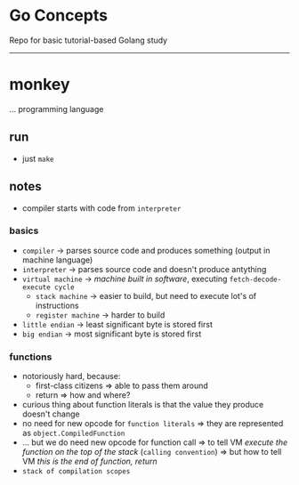 # Go Concepts
Repo for basic tutorial-based Golang study  

---

# monkey
... programming language

## run
* just `make`

## notes
* compiler starts with code from `interpreter`

### basics
* `compiler` -> parses source code and produces something (output in machine language)
* `interpreter` -> parses source code and doesn't produce antything
* `virtual machine` -> *machine built in software*, executing `fetch-decode-execute cycle`
  * `stack machine` -> easier to build, but need to execute lot's of instructions
  * `register machine` -> harder to build
* `little endian` -> least significant byte is stored first
* `big endian` -> most significant byte is stored first

### functions
* notoriously hard, because:
  * first-class citizens => able to pass them around
  * return => how and where?
* curious thing about function literals is that the value they produce doesn't change
* no need for new opcode for `function literals` => they are represented as `object.CompiledFunction`
* ... but we do need new opcode for function call => to tell VM *execute the function on the top of the stack* (`calling convention`) => but how to tell VM *this is the end of function, return*
* `stack of compilation scopes`